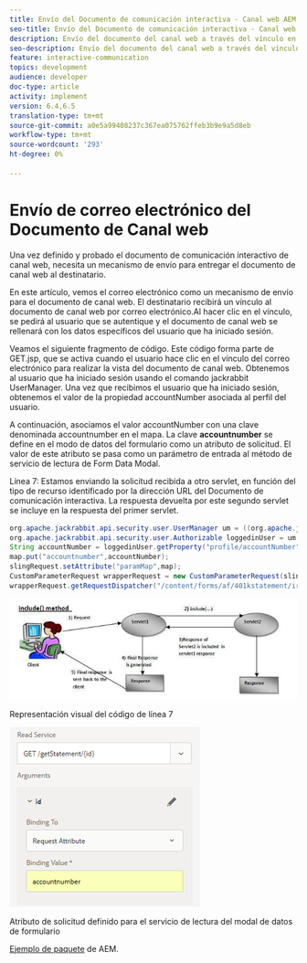```yaml
---
title: Envío del Documento de comunicación interactiva - Canal web AEM Forms
seo-title: Envío del Documento de comunicación interactiva - Canal web AEM Forms
description: Envío del documento del canal web a través del vínculo en el correo electrónico
seo-description: Envío del documento del canal web a través del vínculo en el correo electrónico
feature: interactive-communication
topics: development
audience: developer
doc-type: article
activity: implement
version: 6.4,6.5
translation-type: tm+mt
source-git-commit: a0e5a99408237c367ea075762ffeb3b9e9a5d8eb
workflow-type: tm+mt
source-wordcount: '293'
ht-degree: 0%

---
```



# Envío de correo electrónico del Documento de Canal web

Una vez definido y probado el documento de comunicación interactivo de canal web, necesita un mecanismo de envío para entregar el documento de canal web al destinatario.

En este artículo, vemos el correo electrónico como un mecanismo de envío para el documento de canal web. El destinatario recibirá un vínculo al documento de canal web por correo electrónico.Al hacer clic en el vínculo, se pedirá al usuario que se autentique y el documento de canal web se rellenará con los datos específicos del usuario que ha iniciado sesión.

Veamos el siguiente fragmento de código. Este código forma parte de GET.jsp, que se activa cuando el usuario hace clic en el vínculo del correo electrónico para realizar la vista del documento de canal web. Obtenemos al usuario que ha iniciado sesión usando el comando jackrabbit UserManager. Una vez que recibimos el usuario que ha iniciado sesión, obtenemos el valor de la propiedad accountNumber asociada al perfil del usuario.

A continuación, asociamos el valor accountNumber con una clave denominada accountnumber en el mapa. La clave **accountnumber** se define en el modo de datos del formulario como un atributo de solicitud. El valor de este atributo se pasa como un parámetro de entrada al método de servicio de lectura de Form Data Modal.

Línea 7: Estamos enviando la solicitud recibida a otro servlet, en función del tipo de recurso identificado por la dirección URL del Documento de comunicación interactiva. La respuesta devuelta por este segundo servlet se incluye en la respuesta del primer servlet.

```java
org.apache.jackrabbit.api.security.user.UserManager um = ((org.apache.jackrabbit.api.JackrabbitSession) session).getUserManager();
org.apache.jackrabbit.api.security.user.Authorizable loggedinUser = um.getAuthorizable(session.getUserID());
String accountNumber = loggedinUser.getProperty("profile/accountNumber")[0].getString();
map.put("accountnumber",accountNumber);
slingRequest.setAttribute("paramMap",map);
CustomParameterRequest wrapperRequest = new CustomParameterRequest(slingRequest,"GET");
wrapperRequest.getRequestDispatcher("/content/forms/af/401kstatement/irastatement/channels/web.html").include(wrapperRequest, response);
```

![includemethod](assets/includemethod.jpg)

Representación visual del código de línea 7

![requestparameter](assets/requestparameter.png)

Atributo de solicitud definido para el servicio de lectura del modal de datos de formulario


[Ejemplo de paquete](assets/webchanneldelivery.zip) de AEM.
